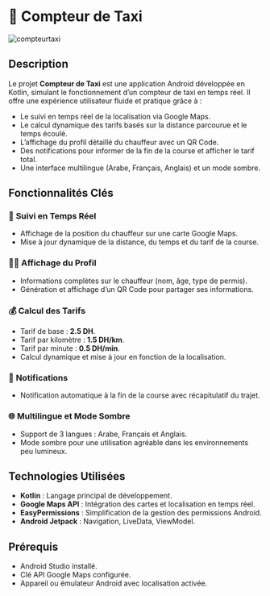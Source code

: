 # 🚖 Compteur de Taxi  

![compteurtaxi](https://github.com/user-attachments/assets/6f267d01-dd60-41e6-98c2-e4f221212357)

## Description  
Le projet **Compteur de Taxi** est une application Android développée en Kotlin, simulant le fonctionnement d’un compteur de taxi en temps réel. Il offre une expérience utilisateur fluide et pratique grâce à :  
- Le suivi en temps réel de la localisation via Google Maps.  
- Le calcul dynamique des tarifs basés sur la distance parcourue et le temps écoulé.  
- L’affichage du profil détaillé du chauffeur avec un QR Code.  
- Des notifications pour informer de la fin de la course et afficher le tarif total.  
- Une interface multilingue (Arabe, Français, Anglais) et un mode sombre.  

## Fonctionnalités Clés  
### 🚗 **Suivi en Temps Réel**  
- Affichage de la position du chauffeur sur une carte Google Maps.  
- Mise à jour dynamique de la distance, du temps et du tarif de la course.  

### 🧑‍✈️ **Affichage du Profil**  
- Informations complètes sur le chauffeur (nom, âge, type de permis).  
- Génération et affichage d’un QR Code pour partager ses informations.  

### 💰 **Calcul des Tarifs**  
- Tarif de base : **2.5 DH**.  
- Tarif par kilomètre : **1.5 DH/km**.  
- Tarif par minute : **0.5 DH/min**.  
- Calcul dynamique et mise à jour en fonction de la localisation.  

### 🔔 **Notifications**  
- Notification automatique à la fin de la course avec récapitulatif du trajet.  

### 🌐 **Multilingue et Mode Sombre**  
- Support de 3 langues : Arabe, Français et Anglais.  
- Mode sombre pour une utilisation agréable dans les environnements peu lumineux.  

## Technologies Utilisées  
- **Kotlin** : Langage principal de développement.  
- **Google Maps API** : Intégration des cartes et localisation en temps réel.  
- **EasyPermissions** : Simplification de la gestion des permissions Android.  
- **Android Jetpack** : Navigation, LiveData, ViewModel.  

## Prérequis  
- Android Studio installé.  
- Clé API Google Maps configurée.  
- Appareil ou émulateur Android avec localisation activée.  

